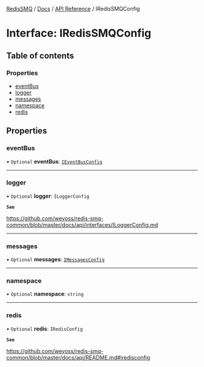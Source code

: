 [RedisSMQ](../../../README.md) / [Docs](../../README.md) / [API Reference](../README.md) / IRedisSMQConfig

# Interface: IRedisSMQConfig

## Table of contents

### Properties

- [eventBus](IRedisSMQConfig.md#eventbus)
- [logger](IRedisSMQConfig.md#logger)
- [messages](IRedisSMQConfig.md#messages)
- [namespace](IRedisSMQConfig.md#namespace)
- [redis](IRedisSMQConfig.md#redis)

## Properties

### eventBus

• `Optional` **eventBus**: [`IEventBusConfig`](IEventBusConfig.md)

___

### logger

• `Optional` **logger**: `ILoggerConfig`

**`See`**

https://github.com/weyoss/redis-smq-common/blob/master/docs/api/interfaces/ILoggerConfig.md

___

### messages

• `Optional` **messages**: [`IMessagesConfig`](IMessagesConfig.md)

___

### namespace

• `Optional` **namespace**: `string`

___

### redis

• `Optional` **redis**: `IRedisConfig`

**`See`**

https://github.com/weyoss/redis-smq-common/blob/master/docs/api/README.md#iredisconfig

